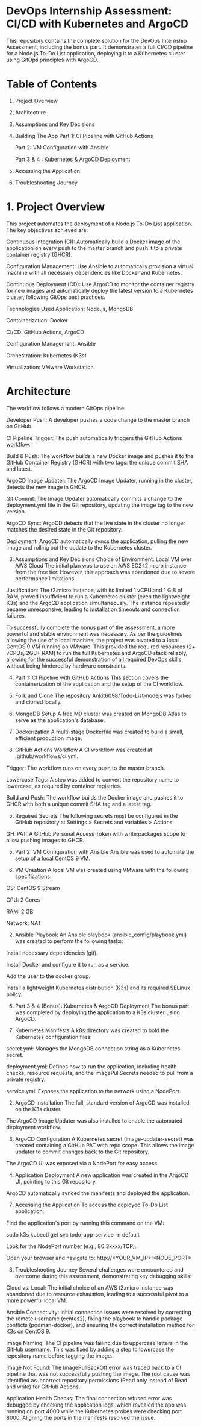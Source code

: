 # DevOps Internship Assessment: CI/CD with Kubernetes and ArgoCD
This repository contains the complete solution for the DevOps Internship Assessment, including the bonus part. It demonstrates a full CI/CD pipeline for a Node.js To-Do List application, deploying it to a Kubernetes cluster using GitOps principles with ArgoCD.


# Table of Contents
1. Project Overview
2. Architecture
3. Assumptions and Key Decisions

4. Building The App
   Part 1: CI Pipeline with GitHub Actions

   Part 2: VM Configuration with Ansible

   Part 3 & 4 : Kubernetes & ArgoCD Deployment

5. Accessing the Application

6. Troubleshooting Journey

# 1. Project Overview
This project automates the deployment of a Node.js To-Do List application. The key objectives achieved are:

Continuous Integration (CI): Automatically build a Docker image of the application on every push to the master branch and push it to a private container registry (GHCR).

Configuration Management: Use Ansible to automatically provision a virtual machine with all necessary dependencies like Docker and Kubernetes.

Continuous Deployment (CD): Use ArgoCD to monitor the container registry for new images and automatically deploy the latest version to a Kubernetes cluster, following GitOps best practices.

Technologies Used
Application: Node.js, MongoDB

Containerization: Docker

CI/CD: GitHub Actions, ArgoCD

Configuration Management: Ansible

Orchestration: Kubernetes (K3s)

Virtualization: VMware Workstation

# Architecture
The workflow follows a modern GitOps pipeline:

Developer Push: A developer pushes a code change to the master branch on GitHub.

CI Pipeline Trigger: The push automatically triggers the GitHub Actions workflow.

Build & Push: The workflow builds a new Docker image and pushes it to the GitHub Container Registry (GHCR) with two tags: the unique commit SHA and latest.

ArgoCD Image Updater: The ArgoCD Image Updater, running in the cluster, detects the new image in GHCR.

Git Commit: The Image Updater automatically commits a change to the deployment.yml file in the Git repository, updating the image tag to the new version.

ArgoCD Sync: ArgoCD detects that the live state in the cluster no longer matches the desired state in the Git repository.

Deployment: ArgoCD automatically syncs the application, pulling the new image and rolling out the update to the Kubernetes cluster.

3. Assumptions and Key Decisions
Choice of Environment: Local VM over AWS Cloud
The initial plan was to use an AWS EC2 t2.micro instance from the free tier. However, this approach was abandoned due to severe performance limitations.

Justification: The t2.micro instance, with its limited 1 vCPU and 1 GiB of RAM, proved insufficient to run a Kubernetes cluster (even the lightweight K3s) and the ArgoCD application simultaneously. The instance repeatedly became unresponsive, leading to installation timeouts and connection failures.

To successfully complete the bonus part of the assessment, a more powerful and stable environment was necessary. As per the guidelines allowing the use of a local machine, the project was pivoted to a local CentOS 9 VM running on VMware. This provided the required resources (2+ vCPUs, 2GB+ RAM) to run the full Kubernetes and ArgoCD stack reliably, allowing for the successful demonstration of all required DevOps skills without being hindered by hardware constraints.

4. Part 1: CI Pipeline with GitHub Actions
This section covers the containerization of the application and the setup of the CI workflow.

1. Fork and Clone
The repository Ankit6098/Todo-List-nodejs was forked and cloned locally.

2. MongoDB Setup
A free M0 cluster was created on MongoDB Atlas to serve as the application's database.

3. Dockerization
A multi-stage Dockerfile was created to build a small, efficient production image.

4. GitHub Actions Workflow
A CI workflow was created at .github/workflows/ci.yml.

Trigger: The workflow runs on every push to the master branch.

Lowercase Tags: A step was added to convert the repository name to lowercase, as required by container registries.

Build and Push: The workflow builds the Docker image and pushes it to GHCR with both a unique commit SHA tag and a latest tag.

5. Required Secrets
The following secrets must be configured in the GitHub repository at Settings > Secrets and variables > Actions:

GH_PAT: A GitHub Personal Access Token with write:packages scope to allow pushing images to GHCR.

5. Part 2: VM Configuration with Ansible
Ansible was used to automate the setup of a local CentOS 9 VM.

1. VM Creation
A local VM was created using VMware with the following specifications:

OS: CentOS 9 Stream

CPU: 2 Cores

RAM: 2 GB

Network: NAT

2. Ansible Playbook
An Ansible playbook (ansible_config/playbook.yml) was created to perform the following tasks:

Install necessary dependencies (git).

Install Docker and configure it to run as a service.

Add the user to the docker group.

Install a lightweight Kubernetes distribution (K3s) and its required SELinux policy.

6. Part 3 & 4 (Bonus): Kubernetes & ArgoCD Deployment
The bonus part was completed by deploying the application to a K3s cluster using ArgoCD.

1. Kubernetes Manifests
A k8s directory was created to hold the Kubernetes configuration files:

secret.yml: Manages the MongoDB connection string as a Kubernetes secret.

deployment.yml: Defines how to run the application, including health checks, resource requests, and the imagePullSecrets needed to pull from a private registry.

service.yml: Exposes the application to the network using a NodePort.

2. ArgoCD Installation
The full, standard version of ArgoCD was installed on the K3s cluster.

The ArgoCD Image Updater was also installed to enable the automated deployment workflow.

3. ArgoCD Configuration
A Kubernetes secret (image-updater-secret) was created containing a GitHub PAT with repo scope. This allows the image updater to commit changes back to the Git repository.

The ArgoCD UI was exposed via a NodePort for easy access.

4. Application Deployment
A new application was created in the ArgoCD UI, pointing to this Git repository.

ArgoCD automatically synced the manifests and deployed the application.

7. Accessing the Application
To access the deployed To-Do List application:

Find the application's port by running this command on the VM:

sudo k3s kubectl get svc todo-app-service -n default

Look for the NodePort number (e.g., 80:3xxxx/TCP).

Open your browser and navigate to:
http://<YOUR_VM_IP>:<NODE_PORT>

8. Troubleshooting Journey
Several challenges were encountered and overcome during this assessment, demonstrating key debugging skills:

Cloud vs. Local: The initial choice of an AWS t2.micro instance was abandoned due to resource exhaustion, leading to a successful pivot to a more powerful local VM.

Ansible Connectivity: Initial connection issues were resolved by correcting the remote username (centos2), fixing the playbook to handle package conflicts (podman-docker), and ensuring the correct installation method for K3s on CentOS 9.

Image Naming: The CI pipeline was failing due to uppercase letters in the GitHub username. This was fixed by adding a step to lowercase the repository name before tagging the image.

Image Not Found: The ImagePullBackOff error was traced back to a CI pipeline that was not successfully pushing the image. The root cause was identified as incorrect repository permissions (Read only instead of Read and write) for GitHub Actions.

Application Health Checks: The final connection refused error was debugged by checking the application logs, which revealed the app was running on port 4000 while the Kubernetes probes were checking port 8000. Aligning the ports in the manifests resolved the issue.